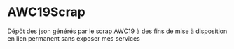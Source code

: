 # AWC19Scrap
Dépôt des json générés par le scrap AWC19 à des fins de mise à disposition en lien permanent sans exposer mes services
